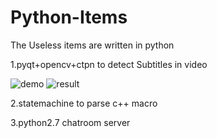 # Python-Items
The Useless items are written in python 

1.pyqt+opencv+ctpn to detect Subtitles in video

![demo](https://github.com/mxrhyx233/Python-Items/blob/master/SubtitleDetector/SubtitleDetector.png) 
![result](https://github.com/mxrhyx233/Python-Items/blob/master/SubtitleDetector/Result.png) 

2.statemachine to parse c++ macro 

3.python2.7 chatroom server

